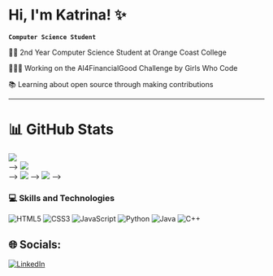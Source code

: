 <!-- Introduction Section -->
# Hi, I'm Katrina! ✨
**`Computer Science Student`**

<!-- Summary/Bio Section -->
👩‍🎓 2nd Year Computer Science Student at Orange Coast College

👩🏻‍💻 Working on the AI4FinancialGood Challenge by Girls Who Code

📚 Learning about open source through making contributions

---

<!--GitHub Stats Section -->
# 📊 GitHub Stats

<!-- GitHub stats from https://github.com/anuraghazra/github-readme-stats -->
![](https://github-readme-stats.vercel.app/api?username=huynhkatrina&theme=tokyonight&hide_border=false&include_all_commits=false&count_private=false)<br/> -->
![](https://github-readme-streak-stats.herokuapp.com/?user=huynhkatrina&theme=tokyonight&hide_border=false)<br/> -->
![](https://github-readme-stats.vercel.app/api/top-langs/?username=huynhkatrina&theme=tokyonight&hide_border=false&include_all_commits=false&count_private=false&layout=compact) -->
![](https://github-profile-trophy.vercel.app/?username=huynhkatrina&theme=tokyonight&no-frame=false&no-bg=false&margin-w=4) -->

<!-- Skills and Technologies Section -->
### 💻 Skills and Technologies

<!-- Badges from https://github.com/Ileriayo/markdown-badges -->
![HTML5](https://img.shields.io/badge/html5-%23E34F26.svg?style=for-the-badge&logo=html5&logoColor=white)
![CSS3](https://img.shields.io/badge/css3-%231572B6.svg?style=for-the-badge&logo=css3&logoColor=white)
![JavaScript](https://img.shields.io/badge/javascript-%23323330.svg?style=for-the-badge&logo=javascript&logoColor=%23F7DF1E)
![Python](https://img.shields.io/badge/python-3670A0?style=for-the-badge&logo=python&logoColor=ffdd54)
![Java](https://img.shields.io/badge/java-%23ED8B00.svg?style=for-the-badge&logo=openjdk&logoColor=white)
![C++](https://img.shields.io/badge/c++-%2300599C.svg?style=for-the-badge&logo=c%2B%2B&logoColor=white)

<!-- Top Projects Section -->

<!-- Top Contributed Repo Section -->
<!-- ![](https://github-contributor-stats.vercel.app/api?username=huynhkatrina&limit=5&theme=tokyonight&combine_all_yearly_contributions=true) -->

<!-- Socials/Contact Info Section -->
## 🌐 Socials: 
[![LinkedIn](https://img.shields.io/badge/LinkedIn-%230077B5.svg?logo=linkedin&logoColor=white)](https://linkedin.com/in/https://www.linkedin.com/in/katrina-huynh-csocc/)
